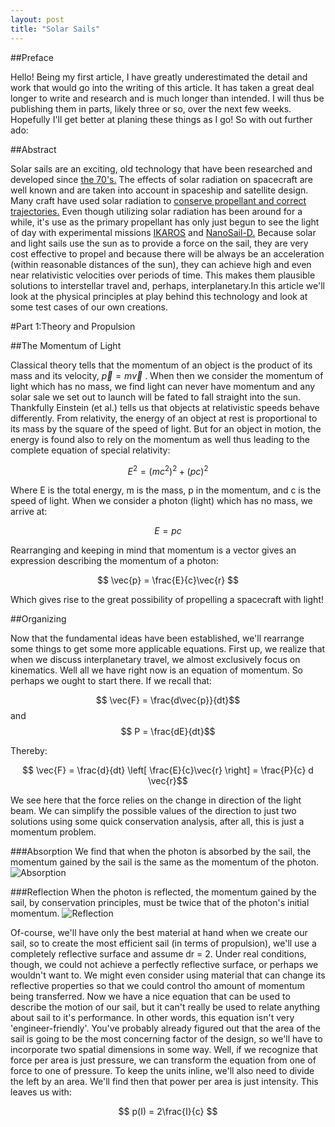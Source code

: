 ```yaml
---
layout: post
title: "Solar Sails"
---
```



##Preface

Hello! Being my first article, I have greatly underestimated the detail and work that would go into the writing of this article. It has taken a great deal longer to write and research and is much longer than intended. I will thus be publishing them in parts, likely three or so, over the next few weeks. Hopefully I'll get better at planing these things as I go! So with out further ado:

##Abstract

Solar sails are an exciting, old technology that have been researched and developed since [the 70's.](http://science.nasa.gov/science-news/science-at-nasa/2008/31jul_solarsails/) The effects of solar radiation on spacecraft are well known and are taken into account in spaceship and satellite design. Many craft have used solar radiation to [conserve propellant and correct trajectories.](http://messenger.jhuapl.edu/news_room/details.php?id=102)
Even though utilizing solar radiation has been around for a while, it's use as the primary propellant has only just begun to see the light of day with experimental missions [IKAROS](http://en.wikipedia.org/wiki/IKAROS)
and [NanoSail-D.](http://en.wikipedia.org/wiki/NanoSail-D2) Because solar and light sails use the sun as to provide a force on the sail, they are very cost effective to propel and because there will be always be an acceleration (within reasonable distances of the sun), they can achieve high and even near relativistic velocities over periods of time. This makes them plausible solutions to interstellar travel and, perhaps, interplanetary.In this article we'll look at the physical principles at play behind this technology and look at some test cases of our own creations.


#Part 1:Theory and Propulsion

##The Momentum of Light

Classical theory tells that the momentum of an object is the product of its mass and its velocity, $\vec{p} = m\vec{v}$ . When then we consider the momentum of light which has no mass, we find light can never have momentum and any solar sale we set out to launch will be fated to fall straight into the sun. Thankfully Einstein (et al.) tells us that objects at relativistic speeds behave differently. From relativity, the energy of an object at rest is proportional to its mass by the square of the speed of light. But for an object in motion, the energy is found also to rely on the momentum as well thus leading to the complete equation of special relativity:

$$ E^{2} = (mc^{2})^{2} + (pc)^{2} $$


Where E is the total energy, m is the mass, p in the momentum, and c is the speed of light.
When we consider a photon (light) which has no mass, we arrive at:

$$ E = pc $$


Rearranging and keeping in mind that momentum is a vector gives an expression describing the momentum of a photon:

$$ \vec{p} = \frac{E}{c}\vec{r} $$

Which gives rise to the great possibility of propelling a spacecraft with light!


##Organizing

Now that the fundamental ideas have been established, we'll rearrange some things to get some more applicable equations. First up, we realize that when we discuss interplanetary travel, we almost exclusively focus on kinematics. Well all we have right now is an equation of momentum. So perhaps we ought to start there. If we recall that:

$$ \vec{F} = \frac{d\vec{p}}{dt}$$
and
$$ P = \frac{dE}{dt}$$

Thereby:

$$ \vec{F} = \frac{d}{dt} \left[ \frac{E}{c}\vec{r} \right] = \frac{P}{c} d \vec{r}$$

We see here that the force relies on the change in direction of the light beam. We can simplify the possible values of the direction to just two solutions using some quick conservation analysis, after all, this is just a momentum problem.

###Absorption
We find that when the photon is absorbed by the sail, the momentum gained by the sail is the same as the momentum of the photon.
![Absorption](/images/absorption.png)

###Reflection
When the photon is reflected, the momentum gained by the sail, by conservation principles, must be twice that of the photon's initial momentum.
![Reflection](/images/absorption.png)

Of-course, we'll have only the best material at hand when we create our sail, so to create the most efficient sail (in terms of propulsion), we'll use a completely reflective surface and assume dr = 2. Under real conditions, though, we could not achieve a perfectly reflective surface, or perhaps we wouldn't want to. We might even consider using material that can change its reflective properties so that we could control tho amount of momentum being transferred. Now we have a nice equation that can be used to describe the motion of our sail, but it can't really be used to relate anything about sail to it's performance. In other words, this equation isn't very 'engineer-friendly'. You've probably already figured out that the area of the sail is going to be the most concerning factor of the design, so we'll have to incorporate two spatial dimensions in some way. Well, if we recognize that force per area is just pressure, we can transform the equation from one of force to one of pressure. To keep the units inline, we'll also need to divide the left by an area. We'll find then that power per area is just intensity. This leaves us with:

$$ p(I) = 2\frac{I}{c} $$


